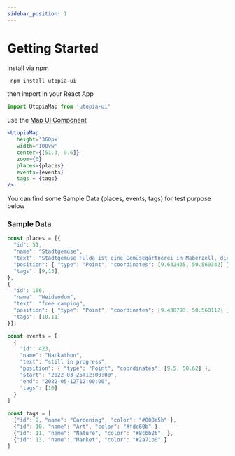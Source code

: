 ```yaml
---
sidebar_position: 1
---
```


# Getting Started

install via npm
```bash
 npm install utopia-ui
```

then import in your React App
```jsx
import UtopiaMap from 'utopia-ui'
```

use the [Map UI Component](/docs/utopia-ui/map-components/map)
```jsx
<UtopiaMap
   height='360px'
   width='100vw'
   center={[51.3, 9.6]}
   zoom={6}
   places={places}
   events={events}
   tags = {tags}
/>
```
You can find some Sample Data (places, events, tags) for test purpose below



### Sample Data
```jsx
const places = [{
  "id": 51,
  "name": "Stadtgemüse",
  "text": "Stadtgemüse Fulda ist eine Gemüsegärtnerei in Maberzell, die es sich zur Aufgabe gemacht hat, die Stadt und seine Bewohner:innen mit regionalem, frischem und natürlich angebautem Gemüse mittels Gemüsekisten zu versorgen. Es gibt also jede Woche, von Frühjahr bis Herbst, angepasst an die Saison eine Kiste mit schmackhaftem und frischem Gemüse für euch, welche ihr direkt vor Ort abholen könnt. \r\n\r\nhttps://stadtgemuese-fulda.de",
  "position": { "type": "Point", "coordinates": [9.632435, 50.560342] },
  "tags": [9,13],
},
{
  "id": 166,
  "name": "Weidendom",
  "text": "free camping",
  "position": { "type": "Point", "coordinates": [9.438793, 50.560112] },
  "tags": [10,11]
}];

const events = [
  {
    "id": 423,
    "name": "Hackathon",
    "text": "still in progress",
    "position": { "type": "Point", "coordinates": [9.5, 50.62] },
    "start": "2022-03-25T12:00:00",
    "end": "2022-05-12T12:00:00",
    "tags": [10]
  }
]

const tags = [
  {"id": 9, "name": "Gardening", "color": "#008e5b" },
  {"id": 10, "name": "Art", "color": "#fdc60b" },
  {"id": 11, "name": "Nature", "color": "#8cbb26"  },
  {"id": 13, "name": "Market", "color": "#2a71b0" }
]

```